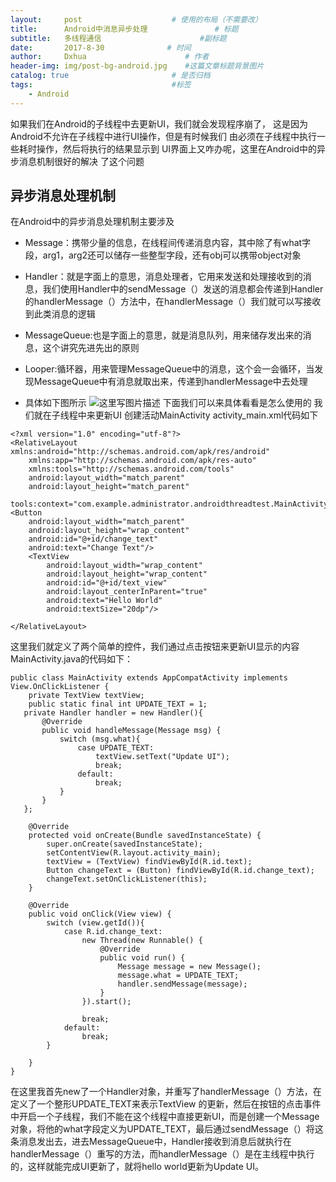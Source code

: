 ```yaml
---
layout:     post                    # 使用的布局（不需要改）
title:      Android中消息异步处理               # 标题 
subtitle:   多线程通信                      #副标题
date:       2017-8-30              # 时间
author:     Dxhua                      # 作者
header-img: img/post-bg-android.jpg    #这篇文章标题背景图片
catalog: true                       # 是否归档
tags:                               #标签
    - Android
---
```


如果我们在Android的子线程中去更新UI，我们就会发现程序崩了，
这是因为Android不允许在子线程中进行UI操作，但是有时候我们
由必须在子线程中执行一些耗时操作，然后将执行的结果显示到
UI界面上又咋办呢，这里在Android中的异步消息机制很好的解决
了这个问题

异步消息处理机制
--
在Android中的异步消息处理机制主要涉及

 - Message：携带少量的信息，在线程间传递消息内容，其中除了有what字段，arg1，arg2还可以储存一些整型字段，还有obj可以携带object对象
 - Handler：就是字面上的意思，消息处理者，它用来发送和处理接收到的消息，我们使用Handler中的sendMessage（）发送的消息都会传递到Handler的handlerMessage（）方法中，在handlerMessage（）我们就可以写接收到此类消息的逻辑
 - MessageQueue:也是字面上的意思，就是消息队列，用来储存发出来的消息，这个讲究先进先出的原则
 - Looper:循环器，用来管理MessageQueue中的消息，这个会一会循环，当发现MessageQueue中有消息就取出来，传递到handlerMessage中去处理
 
 - 具体如下图所示
 ![这里写图片描述](http://img.blog.csdn.net/20170903172732684?watermark/2/text/aHR0cDovL2Jsb2cuY3Nkbi5uZXQvZHhodWExOTk2/font/5a6L5L2T/fontsize/400/fill/I0JBQkFCMA==/dissolve/70/gravity/SouthEast)
下面我们可以来具体看看是怎么使用的
我们就在子线程中来更新UI
创建活动MainActivity
activity_main.xml代码如下

```
<?xml version="1.0" encoding="utf-8"?>
<RelativeLayout xmlns:android="http://schemas.android.com/apk/res/android"
    xmlns:app="http://schemas.android.com/apk/res-auto"
    xmlns:tools="http://schemas.android.com/tools"
    android:layout_width="match_parent"
    android:layout_height="match_parent"
    tools:context="com.example.administrator.androidthreadtest.MainActivity">
<Button
    android:layout_width="match_parent"
    android:layout_height="wrap_content"
    android:id="@+id/change_text"
    android:text="Change Text"/>
    <TextView
        android:layout_width="wrap_content"
        android:layout_height="wrap_content"
        android:id="@+id/text_view"
        android:layout_centerInParent="true"
        android:text="Hello World"
        android:textSize="20dp"/>

</RelativeLayout>
```
这里我们就定义了两个简单的控件，我们通过点击按钮来更新UI显示的内容
MainActivity.java的代码如下：

```
public class MainActivity extends AppCompatActivity implements View.OnClickListener {
    private TextView textView;
    public static final int UPDATE_TEXT = 1;
   private Handler handler = new Handler(){
       @Override
       public void handleMessage(Message msg) {
           switch (msg.what){
               case UPDATE_TEXT:
                   textView.setText("Update UI");
                   break;
               default:
                   break;
           }
       }
   };

    @Override
    protected void onCreate(Bundle savedInstanceState) {
        super.onCreate(savedInstanceState);
        setContentView(R.layout.activity_main);
        textView = (TextView) findViewById(R.id.text);
        Button changeText = (Button) findViewById(R.id.change_text);
        changeText.setOnClickListener(this);
    }

    @Override
    public void onClick(View view) {
        switch (view.getId()){
            case R.id.change_text:
                new Thread(new Runnable() {
                    @Override
                    public void run() {
                        Message message = new Message();
                        message.what = UPDATE_TEXT;
                        handler.sendMessage(message);
                    }
                }).start();

                break;
            default:
                break;
        }

    }
}
```
在这里我首先new了一个Handler对象，并重写了handlerMessage（）方法，在定义了一个整形UPDATE_TEXT来表示TextView 的更新，然后在按钮的点击事件中开启一个子线程，我们不能在这个线程中直接更新UI，而是创建一个Message对象，将他的what字段定义为UPDATE_TEXT，最后通过sendMessage（）将这条消息发出去，进去MessageQueue中，Handler接收到消息后就执行在handlerMessage（）重写的方法，而handlerMessage（）是在主线程中执行的，这样就能完成UI更新了，就将hello world更新为Update UI。

